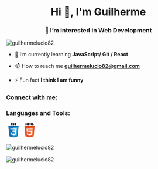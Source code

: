 <h1 align="center">Hi 👋, I'm Guilherme</h1>
<h3 align="center">👀 I’m interested in Web Development</h3>

<p align="left"> <img src="https://komarev.com/ghpvc/?username=guilhermelucio82&label=Profile%20views&color=0e75b6&style=flat" alt="guilhermelucio82" /> </p>

- 🌱 I’m currently learning **JavaScript/ Git / React**

- 📫 How to reach me **guilhermelucio82@gmail.com**

- ⚡ Fun fact **I think I am funny**

<h3 align="left">Connect with me:</h3>
<p align="left">
</p>

<h3 align="left">Languages and Tools:</h3>
<p align="left"> <a href="https://www.w3schools.com/css/" target="_blank" rel="noreferrer"> <img src="https://raw.githubusercontent.com/devicons/devicon/master/icons/css3/css3-original-wordmark.svg" alt="css3" width="40" height="40"/> </a> <a href="https://www.w3.org/html/" target="_blank" rel="noreferrer"> <img src="https://raw.githubusercontent.com/devicons/devicon/master/icons/html5/html5-original-wordmark.svg" alt="html5" width="40" height="40"/> </a> </p>

<p><img align="center" src="https://github-readme-stats.vercel.app/api/top-langs?username=guilhermelucio82&show_icons=true&locale=en&layout=compact" alt="guilhermelucio82" /></p>

<p><img align="center" src="https://github-readme-streak-stats.herokuapp.com/?user=guilhermelucio82&" alt="guilhermelucio82" /></p>
